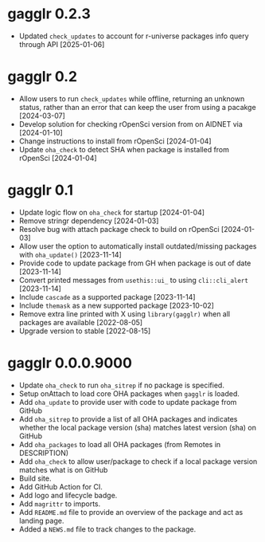 # gagglr 0.2.3
* Updated `check_updates` to account for r-universe packages info query through API [2025-01-06]

# gagglr 0.2
* Allow users to run `check_updates` while offline, returning an unknown status, rather than an error that can keep the user from using a pacakge [2024-03-07]
* Develop solution for checking rOpenSci version from on AIDNET via [2024-01-10]
* Change instructions to install from rOpenSci [2024-01-04]
* Update `oha_check` to detect SHA when package is installed from rOpenSci [2024-01-04]

# gagglr 0.1
* Update logic flow on `oha_check` for startup [2024-01-04]
* Remove stringr dependency [2024-01-03]
* Resolve bug with attach package check to build on rOpenSci [2024-01-03]
* Allow user the option to automatically install outdated/missing packages with `oha_update()` [2023-11-14]
* Provide code to update package from GH when package is out of date [2023-11-14]
* Convert printed messages from `usethis::ui_` to using `cli::cli_alert` [2023-11-14]
* Include `cascade` as a supported package [2023-11-14]
* Include `themask` as a new supported package [2023-10-02]
* Remove extra line printed with X using `library(gagglr)` when all packages are available [2022-08-05]
* Upgrade version to stable [2022-08-15]

# gagglr 0.0.0.9000
* Update `oha_check` to run `oha_sitrep` if no package is specified.
* Setup onAttach to load core OHA packages when `gagglr` is loaded.
* Add `oha_update` to provide user with code to update package from GitHub
* Add `oha_sitrep` to provide a list of all OHA packages and indicates whether
 the local package version (sha) matches latest version (sha) on GitHub
* Add `oha_packages` to load all OHA packages (from Remotes in DESCRIPTION)
* Add `oha_check` to allow user/package to check if a local package version 
 matches what is on GitHub
* Build site.
* Add GitHub Action for CI.
* Add logo and lifecycle badge.
* Add `magrittr` to imports.
* Add `README.md` file to provide an overview of the package and act as landing page.
* Added a `NEWS.md` file to track changes to the package.
